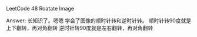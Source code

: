 LeetCode 48 Roatate Image

Answer:
    长知识了。嗯嗯
    学会了图像的顺时针转和逆时针转。
    顺时针转90度就是上下翻转，再对角翻转
    逆时针转90度就是左右翻转，再对角翻转
